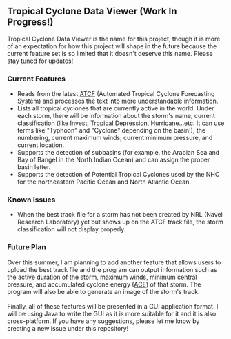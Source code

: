 ## Tropical Cyclone Data Viewer (Work In Progress!)
Tropical Cyclone Data Viewer is the name for this project, though it is more of an expectation for how this project will shape in the future because the current feature set is so limited that it doesn't deserve this name. Please stay tuned for updates!
### Current Features 
* Reads from the latest [ATCF](https://en.wikipedia.org/wiki/Automated_Tropical_Cyclone_Forecasting_System) (Automated Tropical Cyclone Forecasting System) and processes the text into more understandable information.
* Lists all tropical cyclones that are currently active in the world. Under each storm, there will be information about the storm's name, current classification (like Invest, Tropical Depression, Hurricane...etc. It can use terms like "Typhoon" and "Cyclone" depending on the basin!), the numbering, current maximum winds, current minimum pressure, and current location.
* Supports the detection of subbasins (for example, the Arabian Sea and Bay of Bangel in the North Indian Ocean) and can assign the proper basin letter.
* Supports the detection of Potential Tropical Cyclones used by the NHC for the northeastern Pacific Ocean and North Atlantic Ocean.
### Known Issues 
* When the best track file for a storm has not been created by NRL (Navel Research Laboratory) yet but shows up on the ATCF track file, the storm classification will not display properly.
### Future Plan 
Over this summer, I am planning to add another feature that allows users to upload the best track file and the program can output information such as the active duration of the storm, maximum winds, minimum central pressure, and accumulated cyclone energy ([ACE](https://en.wikipedia.org/wiki/Accumulated_cyclone_energy)) of that storm. The program will also be able to generate an image of the storm's track. 
<br> <br>
Finally, all of these features will be presented in a GUI application format. I will be using Java to write the GUI as it is more suitable for it and it is also cross-platform. If you have any suggestions, please let me know by creating a new issue under this repository!

